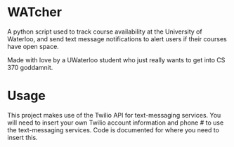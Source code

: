 # WATcher

A python script used to track course availability at the University of Waterloo, and send text message notifications to alert users if their courses have open space.

Made with love by a UWaterloo student who just really wants to get into CS 370 goddamnit.

# Usage

This project makes use of the Twilio API for text-messaging services. You will need to insert your own Twilio account information and phone # to use the text-messaging services. Code is documented for where you need to insert this.
